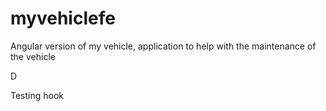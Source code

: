 # myvehiclefe
Angular version of my vehicle, application to help with the maintenance of the vehicle

D

Testing hook
